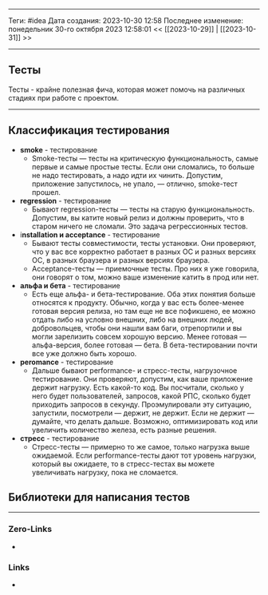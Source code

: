 ___
Теги: #idea 
Дата создания: 2023-10-30 12:58 
Последнее изменение: понедельник 30-го октября 2023 12:58:01
<< [[2023-10-29]] | [[2023-10-31]] >> 
___
## Тесты

Тесты - крайне полезная фича, которая может помочь на различных стадиях при работе с проектом.

---
## Классификация тестирования

- **smoke** - тестирование
	- Smoke-тесты — тесты на критическую функциональность, самые первые и самые простые тесты. Если они сломались, то больше не надо тестировать, а надо идти их чинить. Допустим, приложение запустилось, не упало, — отлично, smoke-тест прошел.
- **regression** - тестирование
	- Бывают regression-тесты — тесты на старую функциональность. Допустим, вы катите новый релиз и должны проверить, что в старом ничего не сломали. Это задача регрессионных тестов.
- i**nstallation и acceptance** - тестирование
	- Бывают тесты совместимости, тесты установки. Они проверяют, что у вас все корректно работает в разных ОС и разных версиях ОС, в разных браузера и разных версиях браузера.
	- Acceptance-тесты — приемочные тесты. Про них я уже говорила, они говорят о том, можно ваше изменение катить в прод или нет.
- **альфа и бета** - тестирование 
	- Есть еще альфа- и бета-тестирование. Оба этих понятия больше относятся к продукту. Обычно, когда у вас есть более-менее готовая версия релиза, но там еще не все пофикшено, ее можно отдать либо на условно внешних, либо на внешних людей, добровольцев, чтобы они нашли вам баги, отрепортили и вы могли зарелизить совсем хорошую версию. Менее готовая — альфа-версия, более готовая — бета. В бета-тестировании почти все уже должно быть хорошо.
- **peromance** - тестирование
	- Дальше бывают performance- и стресс-тесты, нагрузочное тестирование. Они проверяют, допустим, как ваше приложение держит нагрузку. Есть какой-то код. Вы посчитали, сколько у него будет пользователей, запросов, какой РПС, сколько будет приходить запросов в секунду. Проэмулировали эту ситуацию, запустили, посмотрели — держит, не держит. Если не держит — думайте, что делать дальше. Возможно, оптимизировать код или увеличить количество железа, есть разные решения.
- **стресс** - тестирование
	- Стресс-тесты — примерно то же самое, только нагрузка выше ожидаемой. Если performance-тесты дают тот уровень нагрузки, который вы ожидаете, то в стресс-тестах вы можете увеличивать нагрузку, пока не сломается.

## Библиотеки для написания тестов

___
### Zero-Links
- 

### Links
- 
